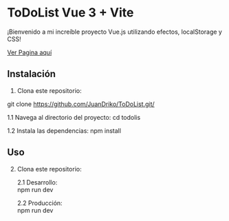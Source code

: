 # ToDoList Vue 3 + Vite

¡Bienvenido a mi increíble proyecto Vue.js utilizando efectos, localStorage y CSS! 

<a href='https://github.com/JuanDriko/ToDoList.git/'>Ver Pagina aquí </a>

## Instalación

1. Clona este repositorio:
  
  git clone https://github.com/JuanDriko/ToDoList.git/

   <p>
   1.1 Navega al directorio del proyecto:
   cd todolis
   
   1.2 Instala las dependencias:
   npm install   
 </p>
 
## Uso

2. Clona este repositorio:

   <p> 
   2.1 Desarrollo: <br>
   npm run dev
   
   2.2 Producción: <br>
   npm run dev
</p>
